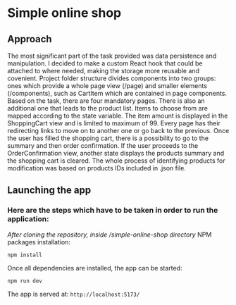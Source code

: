 # Simple online shop

## Approach
The most significant part of the task provided was data persistence and manipulation. I decided to make a custom React hook that could be attached to where needed, making the storage more reusable and covenient.
Project folder structure divides components into two groups: ones which provide a whole page view (/page) and smaller elements (/components), such as CartItem which are contained in page components.
Based on the task, there are four mandatory pages. There is also an additional one that leads to the product list. Items to choose from are mapped according to the state variable. The item amount is displayed in the ShoppingCart view and is limited to maximum of 99.
Every page has their redirecting links to move on to another one or go back to the previous. Once the user has filled the shopping cart, there is a possibility to go to the summary and then order confirmation. If the user proceeds to the OrderConfirmation view, another state displays the products summary and the shopping cart is cleared.
The whole process of identifying products for modification was based on products IDs included in .json file.


## Launching the app
### Here are the steps which have to be taken in order to run the application:

*After cloning the repository, inside /simple-online-shop directory*
NPM packages installation:
```console
npm install
```

Once all dependencies are installed, the app can be started:
```console
npm run dev
```

The app is served at: `http://localhost:5173/`
